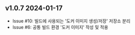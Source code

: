 ## v1.0.7 2024-01-17

- Issue #10: 빌드에 사용되는 '도커 이미지 생성/저장' 저장소 분리
- Issue #6: 공통 빌드 환경 '도커 이미지' 작성 및 적용
